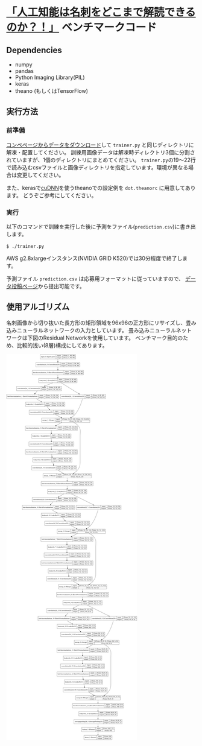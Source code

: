 # [「人工知能は名刺をどこまで解読できるのか？！」](http://jp.corp-sansan.com/lp/data-sientist-c.html) ベンチマークコード

## Dependencies
* numpy
* pandas
* Python Imaging Library(PIL)
* keras
* theano (もしくはTensorFlow)

## 実行方法

### 前準備
[コンペページからデータをダウンロード](https://deepanalytics.jp/compe/26/download)して
`trainer.py` と同じディレクトリに解凍・配置してください。
訓練用画像データは解凍時ディレクトリ3個に分割されていますが、1個のディレクトリにまとめてください。
`trainer.py`の19〜22行で読み込むcsvファイルと画像ディレクトリを指定しています。環境が異なる場合は変更してください。

また、kerasで[cuDNN](https://developer.nvidia.com/cudnn)を使うtheanoでの設定例を `dot.theanorc` に用意してあります。
どうぞご参考にしてください。

### 実行

以下のコマンドで訓練を実行した後に予測をファイル(`prediction.csv`)に書き出します。
```
$ ./trainer.py
```
AWS g2.8xlargeインスタンス(NVIDIA GRID K520)では30分程度で終了します。

予測ファイル `prediction.csv` は応募用フォーマットに従っていますので、
[データ投稿ページ](https://deepanalytics.jp/compe/26/subscription)から提出可能です。


## 使用アルゴリズム
名刺画像から切り抜いた長方形の矩形領域を96x96の正方形にリサイズし、畳み込みニューラルネットワークの入力としています。
畳み込みニューラルネットワークは下図のResidual Networkを使用しています。
ベンチマーク目的のため、比較的浅い(8層)構成にしてあります。

![model](model.png)
